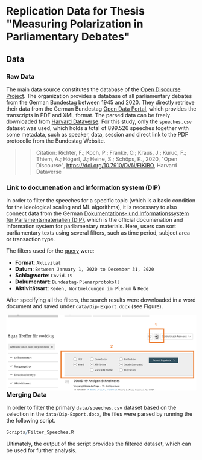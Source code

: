 # Replication Data for Thesis "Measuring Polarization in Parliamentary Debates"

## Data 

### Raw Data
The main data source constitutes the database of the [Open Discourse Project](https://opendiscourse.de/). The organization provides a database of all parliamentary debates from the German Bundestag between 1945 and 2020. They directly retrieve their data from the German Bundestag [Open Data Portal](https://www.bundestag.de/services/opendata), which provides the transcripts in PDF and XML format. The parsed data can be freely downloaded from [Harvard Dataverse](https://dataverse.harvard.edu/dataverse/opendiscourse). For this study, only the `speeches.csv` dataset was used, which holds a total of 899.526 speeches together with some metadata, such as speaker, data, session and direct link to the PDF protocolle from the Bundestag Website. 

>> Citation: Richter, F.; Koch, P.; Franke, O.; Kraus, J.; Kuruc, F.; Thiem, A.; Högerl, J.; Heine, S.; Schöps, K., 2020, "Open Discourse", https://doi.org/10.7910/DVN/FIKIBO, Harvard Dataverse

### Link to documenation and information system (DIP)

In order to filter the speeches for a specific topic (which is a basic condition for the ideological scaling and ML algorithms), it is necessary to also connect data from the German [Dokumentations- und Informationssystem für Parlamentsmaterialien (DIP)](https://dip.bundestag.de/erweiterte-suche?term=covid-19&rows=25), which is the official documenation and information system for parliamentary materials. Here, users can sort parliamentary texts using several filters, such as time period, subject area or transaction type. 

The filters used for the [query](https://dip.bundestag.de/erweiterte-suche?fld.0.0=deskriptor&fld.0.0.term=covid-19&op.0=AND&f.typ=Aktivit%C3%A4t&f.herausgeber_dokumentart=Bundestag-Plenarprotokoll&f.aktivitaetsart_p=05Reden%2C%20Wortmeldungen%20im%20Plenum&f.aktivitaetsart_p=05Reden%2C%20Wortmeldungen%20im%20Plenum~Rede&f.datum.start=2020-01-01&f.datum.end=2020-12-31&rows=25) were:
- **Format**: `Aktivität`
- **Datum**: `Between January 1, 2020 to December 31, 2020`
- **Schlagworte**: `Covid-19` 
- **Dokumentart**: `Bundestag-Plenarprotokoll`
- **Aktivitätsart**: `Reden, Wortmeldungen im Plenum` & `Rede`


After specifying all the filters, the search results were downloaded in a word document and saved under `data/Dip-Export.docx` (see Figure).

<p align="center">
<img src="https://github.com/lukasbirki/Thesis/blob/main/Figures/DIP-Export.png" alt="Exporting DIP" width="800" style="float: right;">
</p>

### Merging Data

In order to filter the primary `data/speeches.csv` dataset based on the selection in the `data/Dip-Export.docx`, the files were parsed by running the the following script. 

```R
Scripts/Filter_Speeches.R
```
Ultimately, the output of the script provides the filtered dataset, which can be used for further analysis. 

